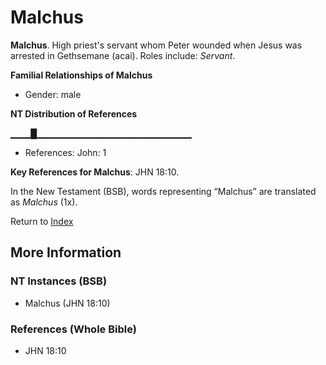 # Malchus
**Malchus**. 
High priest's servant whom Peter wounded when Jesus was arrested in Gethsemane (acai). 
Roles include: 
_Servant_. 




**Familial Relationships of Malchus**


* Gender: male


**NT Distribution of References**

▁▁▁█▁▁▁▁▁▁▁▁▁▁▁▁▁▁▁▁▁▁▁▁▁▁▁
* References: John: 1



**Key References for Malchus**: 
JHN 18:10. 




In the New Testament (BSB), words representing “Malchus” are translated as 
*Malchus* (1x). 


Return to [Index](00-Index.md)

## More Information

### NT Instances (BSB)

* Malchus (JHN 18:10)



### References (Whole Bible)

* JHN 18:10




